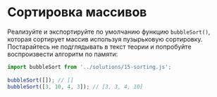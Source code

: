 # Сортировка массивов

Реализуйте и экспортируйте по умолчанию функцию `bubbleSort()`, которая сортирует массив используя пузырьковую сортировку. Постарайтесь не подглядывать в текст теории и попробуйте воспроизвести алгоритм по памяти:

```js
import bubbleSort from '../solutions/15-sorting.js';
 
bubbleSort([]); // []
bubbleSort([3, 10, 4, 3]); // [3, 3, 4, 10]
```

